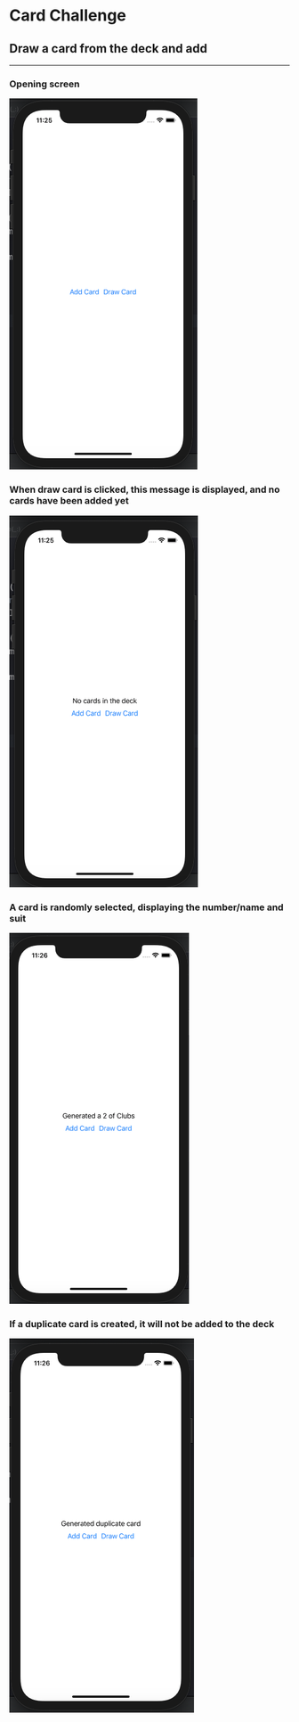 # Card Challenge

## Draw a card from the deck and add

<hr />

### Opening screen

![Screenshot1](/screenshot1.png)

### When draw card is clicked, this message is displayed, and no cards have been added yet

![Screenshot2](/screenshot2.png)

### A card is randomly selected, displaying the number/name and suit

![Screenshot3](/screenshot3.png)

### If a duplicate card is created, it will not be added to the deck

![Screenshot4](/screenshot4.png)
